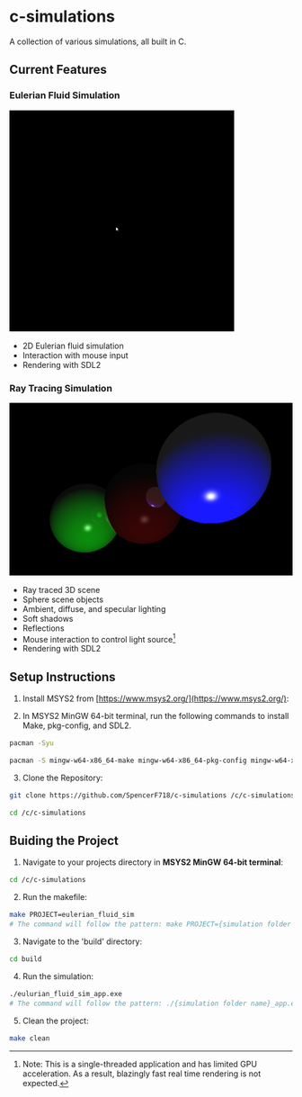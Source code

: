 # c-simulations
A collection of various simulations, all built in C.

## Current Features

### Eulerian Fluid Simulation

![Demo of Eulerian Fluid Simulation](assets/gif/eulerian_smoke.gif)

- 2D Eulerian fluid simulation
- Interaction with mouse input
- Rendering with SDL2

### Ray Tracing Simulation

![Demo of Ray Tracer Simulation](assets/image/ray_traced_spheres.png)

- Ray traced 3D scene
- Sphere scene objects
- Ambient, diffuse, and specular lighting
- Soft shadows
- Reflections
- Mouse interaction to control light source[^1]
- Rendering with SDL2

[^1]: Note: This is a single-threaded application and has limited GPU acceleration.  As a result, blazingly fast real time rendering is not expected.

## Setup Instructions

1. Install MSYS2 from [https://www.msys2.org/](https://www.msys2.org/):

2. In MSYS2 MinGW 64-bit terminal, run the following commands to install Make, pkg-config, and SDL2.
```bash
pacman -Syu
```
```bash
pacman -S mingw-w64-x86_64-make mingw-w64-x86_64-pkg-config mingw-w64-x86_64-gcc mingw-w64-x86_64-SDL2
```

3. Clone the Repository:
```bash
git clone https://github.com/SpencerF718/c-simulations /c/c-simulations
```
```bash
cd /c/c-simulations
```

## Buiding the Project

1. Navigate to your projects directory in **MSYS2 MinGW 64-bit terminal**:

```bash
cd /c/c-simulations
```

2. Run the makefile:

```bash
make PROJECT=eulerian_fluid_sim
# The command will follow the pattern: make PROJECT={simulation folder name}
```

3. Navigate to the 'build' directory:

```bash
cd build
```

4. Run the simulation:

```bash
./eulurian_fluid_sim_app.exe
# The command will follow the pattern: ./{simulation folder name}_app.exe
```

5. Clean the project:

```bash
make clean
```

